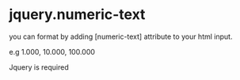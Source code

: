 # jquery.numeric-text

you can format by adding [numeric-text] attribute to your html input.

e.g 1.000, 10.000, 100.000

Jquery is required
